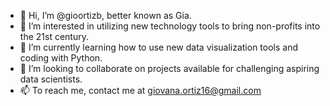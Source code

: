 - 👋 Hi, I’m @gioortizb, better known as Gia.
- 👀 I’m interested in utilizing new technology tools to bring non-profits into the 21st century.
- 🌱 I’m currently learning how to use new data visualization tools and coding with Python.
- 💞️ I’m looking to collaborate on projects available for challenging aspiring data scientists. 
- 📫 To reach me, contact me at giovana.ortiz16@gmail.com

<!---
gioortizb/gioortizb is a ✨ special ✨ repository because its `README.md` (this file) appears on your GitHub profile.
You can click the Preview link to take a look at your changes.
--->
